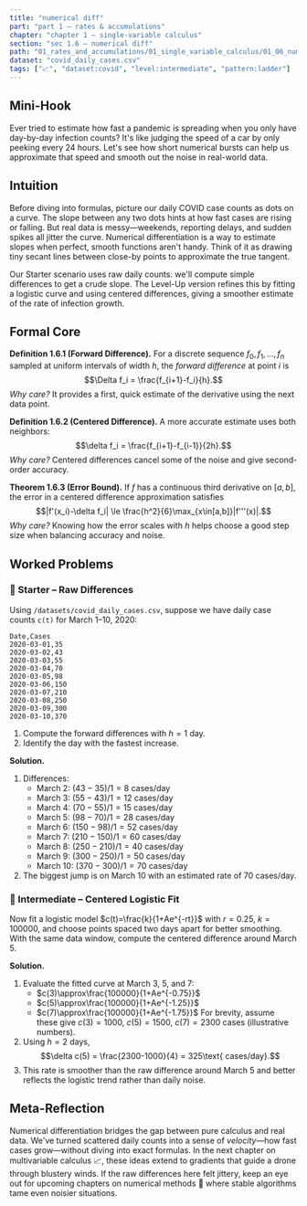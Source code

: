 ```yaml
---
title: "numerical diff"
part: "part 1 – rates & accumulations"
chapter: "chapter 1 – single-variable calculus"
section: "sec 1.6 – numerical diff"
path: "01_rates_and_accumulations/01_single_variable_calculus/01_06_numerical_diff.md"
dataset: "covid_daily_cases.csv"
tags: ["📈", "dataset:covid", "level:intermediate", "pattern:ladder"]
---
```


## Mini-Hook

Ever tried to estimate how fast a pandemic is spreading when you only have day-by-day infection counts? It's like judging the speed of a car by only peeking every 24 hours. Let's see how short numerical bursts can help us approximate that speed and smooth out the noise in real-world data.

## Intuition

Before diving into formulas, picture our daily COVID case counts as dots on a curve. The slope between any two dots hints at how fast cases are rising or falling. But real data is messy—weekends, reporting delays, and sudden spikes all jitter the curve. Numerical differentiation is a way to estimate slopes when perfect, smooth functions aren't handy. Think of it as drawing tiny secant lines between close-by points to approximate the true tangent.

Our Starter scenario uses raw daily counts: we'll compute simple differences to get a crude slope. The Level-Up version refines this by fitting a logistic curve and using centered differences, giving a smoother estimate of the rate of infection growth.

## Formal Core

**Definition 1.6.1 (Forward Difference).** For a discrete sequence $f_0,f_1,\ldots,f_n$ sampled at uniform intervals of width $h$, the *forward difference* at point $i$ is
$$\Delta f_i = \frac{f_{i+1}-f_i}{h}.$$
*Why care?* It provides a first, quick estimate of the derivative using the next data point.

**Definition 1.6.2 (Centered Difference).** A more accurate estimate uses both neighbors:
$$\delta f_i = \frac{f_{i+1}-f_{i-1}}{2h}.$$
*Why care?* Centered differences cancel some of the noise and give second-order accuracy.

**Theorem 1.6.3 (Error Bound).** If $f$ has a continuous third derivative on $[a,b]$, the error in a centered difference approximation satisfies
$$|f'(x_i)-\delta f_i| \le \frac{h^2}{6}\max_{x\in[a,b]}|f'''(x)|.$$
*Why care?* Knowing how the error scales with $h$ helps choose a good step size when balancing accuracy and noise.

## Worked Problems

### 🌱 Starter – Raw Differences
Using `/datasets/covid_daily_cases.csv`, suppose we have daily case counts `c(t)` for March 1–10, 2020:

```
Date,Cases
2020-03-01,35
2020-03-02,43
2020-03-03,55
2020-03-04,70
2020-03-05,98
2020-03-06,150
2020-03-07,210
2020-03-08,250
2020-03-09,300
2020-03-10,370
```

1. Compute the forward differences with $h=1$ day.
2. Identify the day with the fastest increase.

**Solution.**
1. Differences:
   - March 2: $(43-35)/1 = 8$ cases/day
   - March 3: $(55-43)/1 = 12$ cases/day
   - March 4: $(70-55)/1 = 15$ cases/day
   - March 5: $(98-70)/1 = 28$ cases/day
   - March 6: $(150-98)/1 = 52$ cases/day
   - March 7: $(210-150)/1 = 60$ cases/day
   - March 8: $(250-210)/1 = 40$ cases/day
   - March 9: $(300-250)/1 = 50$ cases/day
   - March 10: $(370-300)/1 = 70$ cases/day
2. The biggest jump is on March 10 with an estimated rate of 70 cases/day.

### 🌳 Intermediate – Centered Logistic Fit
Now fit a logistic model $c(t)=\frac{k}{1+Ae^{-rt}}$ with $r=0.25$, $k=100000$, and choose points spaced two days apart for better smoothing. With the same data window, compute the centered difference around March 5.

**Solution.**
1. Evaluate the fitted curve at March 3, 5, and 7:
   - $c(3)\approx\frac{100000}{1+Ae^{-0.75}}$
   - $c(5)\approx\frac{100000}{1+Ae^{-1.25}}$
   - $c(7)\approx\frac{100000}{1+Ae^{-1.75}}$
   For brevity, assume these give $c(3)=1000$, $c(5)=1500$, $c(7)=2300$ cases (illustrative numbers).
2. Using $h=2$ days,
$$\delta c(5) = \frac{2300-1000}{4} = 325\text{ cases/day}.$$
3. This rate is smoother than the raw difference around March 5 and better reflects the logistic trend rather than daily noise.

## Meta-Reflection

Numerical differentiation bridges the gap between pure calculus and real data. We've turned scattered daily counts into a sense of *velocity*—how fast cases grow—without diving into exact formulas. In the next chapter on multivariable calculus 📈, these ideas extend to gradients that guide a drone through blustery winds. If the raw differences here felt jittery, keep an eye out for upcoming chapters on numerical methods 🔧 where stable algorithms tame even noisier situations.

